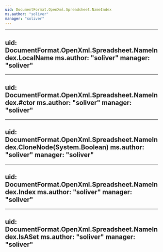 ```yaml
---
uid: DocumentFormat.OpenXml.Spreadsheet.NameIndex
ms.author: "soliver"
manager: "soliver"
---
```


---
uid: DocumentFormat.OpenXml.Spreadsheet.NameIndex.LocalName
ms.author: "soliver"
manager: "soliver"
---

---
uid: DocumentFormat.OpenXml.Spreadsheet.NameIndex.#ctor
ms.author: "soliver"
manager: "soliver"
---

---
uid: DocumentFormat.OpenXml.Spreadsheet.NameIndex.CloneNode(System.Boolean)
ms.author: "soliver"
manager: "soliver"
---

---
uid: DocumentFormat.OpenXml.Spreadsheet.NameIndex.Index
ms.author: "soliver"
manager: "soliver"
---

---
uid: DocumentFormat.OpenXml.Spreadsheet.NameIndex.IsASet
ms.author: "soliver"
manager: "soliver"
---

